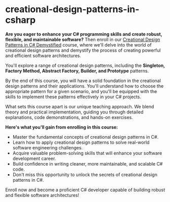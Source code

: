 # creational-design-patterns-in-csharp

**Are you eager to enhance your C# programming skills and create robust, flexible, and maintainable software?** Then enroll in our [Creational Design Patterns in C# Demystified](https://www.udemy.com/course/creational-design-patterns-in-csharp-demystified/?couponCode=LI_CREATE_CS_0823) course, where we'll delve into the world of creational design patterns and demystify the process of creating powerful and efficient software architectures.

You'll explore a range of creational design patterns, including the **Singleton, Factory Method, Abstract Factory, Builder, and Prototype** patterns.

By the end of this course, you will have a solid foundation in the creational design patterns and their applications. You'll understand how to choose the appropriate pattern for a given scenario, and you'll be equipped with the skills to implement these patterns effectively in your C# projects. 

What sets this course apart is our unique teaching approach. We blend theory and practical implementation, guiding you through detailed explanations, code demonstrations, and hands-on exercises. 

**Here's what you'll gain from enrolling in this course:**

- Master the fundamental concepts of creational design patterns in C#.
- Learn how to apply creational design patterns to solve real-world software engineering challenges.
- Acquire valuable problem-solving skills that will enhance your software development career.
- Build confidence in writing cleaner, more maintainable, and scalable C# code.
- Don't miss this opportunity to unlock the secrets of creational design patterns in C#. 

Enroll now and become a proficient C# developer capable of building robust and flexible software architectures!
